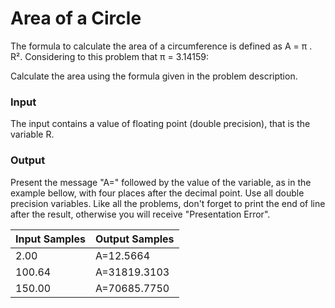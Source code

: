 # Area of a Circle


The formula to calculate the area of a circumference is defined as A = π . R². Considering to this problem that π = 3.14159:

Calculate the area using the formula given in the problem description.

### Input
The input contains a value of floating point (double precision), that is the variable R.

### Output
Present the message "A=" followed by the value of the variable, as in the example bellow, with four places after the decimal point. Use all double precision variables. Like all the problems, don't forget to print the end of line after the result, otherwise you will receive "Presentation Error".

| Input Samples | Output Samples |
| ------ | ------|
| 2.00 |  A=12.5664 |
| 100.64 | A=31819.3103 |
| 150.00 | A=70685.7750 |